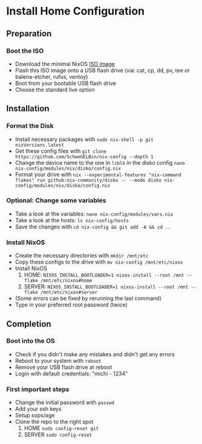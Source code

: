 # Install Home Configuration

## Preparation
### Boot the ISO
- Download the minimal NixOS [ISO image](https://channels.nixos.org/nixos-25.05/latest-nixos-minimal-x86_64-linux.iso)
- Flash this ISO image onto a USB flash drive (via: cat, cp, dd, pv, tee or balena-etcher, rufus, ventoy)
- Boot from your bootable USB flash drive
- Choose the standard live option

## Installation
### Format the Disk
- Install necessary packages with `sudo nix-shell -p git nixVersions.latest`
- Get these config files with `git clone https://github.com/SchweGELBin/nix-config --depth 1`
- Change the device name to the one in `lsblk` in the disko config `nano nix-config/modules/nix/disko/config.nix`
- Format your drive with `nix --experimental-features "nix-command flakes" run github:nix-community/disko -- --mode disko nix-config/modules/nix/disko/config.nix`

### Optional: Change some variables
- Take a look at the variables: `nano nix-config/modules/vars.nix`
- Take a look at the hosts: `ls nix-config/hosts`
- Save the changes with `cd nix-config && git add -A && cd ..`

### Install NixOS
- Create the necessary directories with `mkdir /mnt/etc`
- Copy these configs to the drive with `mv nix-config /mnt/etc/nixos`
- Install NixOS
  1. HOME: `NIXOS_INSTALL_BOOTLOADER=1 nixos-install --root /mnt --flake /mnt/etc/nixos#home`
  2. SERVER: `NIXOS_INSTALL_BOOTLOADER=1 nixos-install --root /mnt --flake /mnt/etc/nixos#server`
- (Some errors can be fixed by rerunning the last command)
- Type in your preferred root password (twice)

## Completion
### Boot into the OS
- Check if you didn't make any mistakes and didn't get any errors
- Reboot to your system with `reboot`
- Remove your USB flash drive at reboot
- Login with default credentials: "michi - 1234"

### First important steps
- Change the initial password with `passwd`
- Add your ssh keys
- Setup sops/age
- Clone the repo to the right spot
  1. HOME `sudo config-reset git`
  2. SERVER `sudo config-reset`
